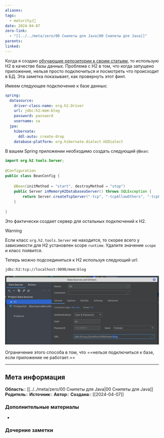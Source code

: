 ```yaml
---
aliases: 
tags:
  - maturity/🌱
date: 2024-04-07
zero-link:
  - "[[../../meta/zero/00 Снипеты для Java|00 Снипеты для Java]]"
parents: 
linked:
---
```

Когда я создаю [обучающие репозитории к своим статьям](https://github.com/Example-uPagge), то использую H2 в качестве базы данных. Проблема с H2 в том, что когда запущено приложение, нельзя просто подключиться и посмотреть что происходит в БД. Эта заметка показывает, как провернуть этот финт.

Имеем следующее подключение к базе данных:

```yml
spring:
  datasource:
    driver-class-name: org.h2.Driver
    url: jdbc:h2:mem:blog
    password: password
    username: sa
  jpa:
    hibernate:
      ddl-auto: create-drop
    database-platform: org.hibernate.dialect.H2Dialect
```

В вашем Spring приложении необходимо создать следующий `@Bean`:

```java
import org.h2.tools.Server;

@Configuration
public class BeanConfig {

    @Bean(initMethod = "start", destroyMethod = "stop")
    public Server inMemoryH2DatabaseaServer() throws SQLException {
        return Server.createTcpServer("-tcp", "-tcpAllowOthers", "-tcpPort", "9090");
    }

}
```

Это фактически создает сервер для остальных подключений к H2.

> [!WARNING] 
> Если класс `org.h2.tools.Server` не находится, то скорее всего у зависимости для H2 установлен scope `runtime`. Удалите значение `scope` и класс появится.

Теперь можно подсоединиться к H2 используя следующий url:

```text
jdbc:h2:tcp://localhost:9090/mem:blog
```

![Так выглядит окно соединения в IntelliJ Idea](../../meta/files/images/data-sources-in-idea.png)

Ограничение этого способа в том, что ==нельзя подключиться к базе, если приложение не работает.==

***
## Мета информация
**Область**:: [[../../meta/zero/00 Снипеты для Java|00 Снипеты для Java]]
**Родитель**:: 
**Источник**:: 
**Автор**:: 
**Создана**:: [[2024-04-07]]
### Дополнительные материалы
- 
### Дочерние заметки
<!-- QueryToSerialize: LIST FROM [[]] WHERE contains(Родитель, this.file.link) or contains(parents, this.file.link) -->
